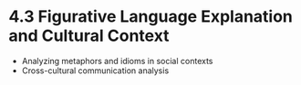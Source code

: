 # 4.3 Figurative Language Explanation and Cultural Context

- Analyzing metaphors and idioms in social contexts
- Cross-cultural communication analysis
